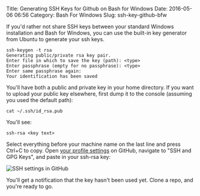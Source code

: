 Title: Generating SSH Keys for Github on Bash for Windows
Date: 2016-05-06 06:56
Category: Bash For Windows
Slug: ssh-key-github-bfw

If you'd rather not share SSH keys between your standard Windows installation and Bash for Windows, you can use the built-in key generator from Ubuntu to generate your ssh keys.


```
ssh-keygen -t rsa
Generating public/private rsa key pair.
Enter file in which to save the key (path): <type>
Enter passphrase (empty for no passphrase): <type>
Enter same passphrase again:
Your identification has been saved
```

You'll have both a public and private key in your home directory.  If you want to upload your public key elsewhere, first dump it to the console (assuming you used the default path):

```
cat ~/.ssh/id_rsa.pub
```

You'll see:

```
ssh-rsa <key text>
```

Select everything before your machine name on the last line and press Ctrl+C to copy.  Open [your profile settings](https://github.com/settings/profile) on GitHub, navigate to "SSH and GPG Keys", and paste in your ssh-rsa key:

![SSH settings in GitHub]({filename}/images/2016-05-06/github.png)

You'll get a notification that the key hasn't been used yet.  Clone a repo, and you're ready to go.
